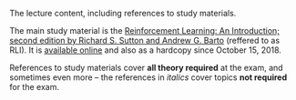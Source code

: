 The lecture content, including references to study materials.

The main study material is the [Reinforcement Learning: An Introduction; second edition
by Richard S. Sutton and Andrew G. Barto](http://incompleteideas.net/book/the-book-2nd.html)
(reffered to as RLI). It is [available online](https://drive.google.com/open?id=1opPSz5AZ_kVa1uWOdOiveNiBFiEOHjkG)
and also as a hardcopy since October 15, 2018.

References to study materials cover **all theory required** at the exam,
and sometimes even more – the references in *italics* cover topics
**not required** for the exam.

